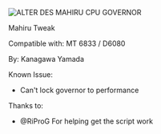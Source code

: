 ![ALTER DES  MAHIRU CPU   GOVERNOR](https://github.com/user-attachments/assets/f44c09af-29b0-496f-a1ed-e9d08182fe49)

Mahiru Tweak

Compatible with: MT 6833 / D6080

By: Kanagawa Yamada

Known Issue:

- Can't lock governor to performance

Thanks to:

- @RiProG For helping get the script work
